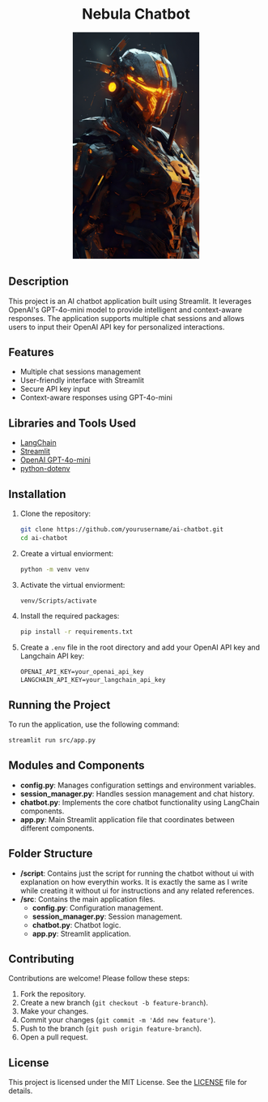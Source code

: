 <div align="center">
    <h1>Nebula Chatbot</h1>
    <img src="./src/pubic/robot.jpg" alt="Nebula Logo" width="250"/>
</div>

## Description
This project is an AI chatbot application built using Streamlit. It leverages OpenAI's GPT-4o-mini model to provide intelligent and context-aware responses. The application supports multiple chat sessions and allows users to input their OpenAI API key for personalized interactions.

## Features
- Multiple chat sessions management
- User-friendly interface with Streamlit
- Secure API key input
- Context-aware responses using GPT-4o-mini

## Libraries and Tools Used
- [LangChain](https://www.langchain.com/)
- [Streamlit](https://streamlit.io/)
- [OpenAI GPT-4o-mini](https://platform.openai.com/)
- [python-dotenv](https://pypi.org/project/python-dotenv/)

## Installation
1. Clone the repository:
    ```bash
    git clone https://github.com/yourusername/ai-chatbot.git
    cd ai-chatbot
    ```
2. Create a virtual enviorment:
    ```bash
    python -m venv venv
    ```
3. Activate the virtual enviorment:
    ```bash
    venv/Scripts/activate
    ```
4. Install the required packages:
    ```bash
    pip install -r requirements.txt
    ```
5. Create a `.env` file in the root directory and add your OpenAI API key and Langchain API key:
    ```env
    OPENAI_API_KEY=your_openai_api_key
    LANGCHAIN_API_KEY=your_langchain_api_key
    ```

## Running the Project
To run the application, use the following command:
```bash
streamlit run src/app.py
```

## Modules and Components
- **config.py**: Manages configuration settings and environment variables.
- **session_manager.py**: Handles session management and chat history.
- **chatbot.py**: Implements the core chatbot functionality using LangChain components.
- **app.py**: Main Streamlit application file that coordinates between different components.

## Folder Structure
- **/script**: Contains just the script for running the chatbot without ui with explanation on how everythin works. It is exactly the same as I write while creating it without ui for instructions and any related references.
- **/src**: Contains the main application files.
  - **config.py**: Configuration management.
  - **session_manager.py**: Session management.
  - **chatbot.py**: Chatbot logic.
  - **app.py**: Streamlit application.

## Contributing
Contributions are welcome! Please follow these steps:
1. Fork the repository.
2. Create a new branch (`git checkout -b feature-branch`).
3. Make your changes.
4. Commit your changes (`git commit -m 'Add new feature'`).
5. Push to the branch (`git push origin feature-branch`).
6. Open a pull request.

## License
This project is licensed under the MIT License. See the [LICENSE](LICENSE) file for details.
